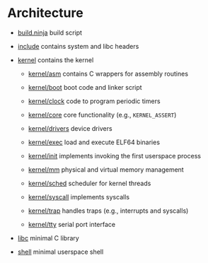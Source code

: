 # Architecture

- [build.ninja](build.ninja) build script

- [include](include) contains system and libc headers

- [kernel](kernel) contains the kernel

    - [kernel/asm](kernel/asm) contains C wrappers for assembly routines

    - [kernel/boot](kernel/boot) boot code and linker script

    - [kernel/clock](kernel/clock) code to program periodic timers

    - [kernel/core](kernel/core) core functionality (e.g., `KERNEL_ASSERT`)

    - [kernel/drivers](kernel/drivers) device drivers

    - [kernel/exec](kernel/exec) load and execute ELF64 binaries

    - [kernel/init](kernel/init) implements invoking the first userspace process

    - [kernel/mm](kernel/mm) physical and virtual memory management

    - [kernel/sched](kernel/sched) scheduler for kernel threads

    - [kernel/syscall](kernel/syscall) implements syscalls

    - [kernel/trap](kernel/trap) handles traps (e.g., interrupts and syscalls)

    - [kernel/tty](kernel/tty) serial port interface

- [libc](libc) minimal C library

- [shell](shell) minimal userspace shell
